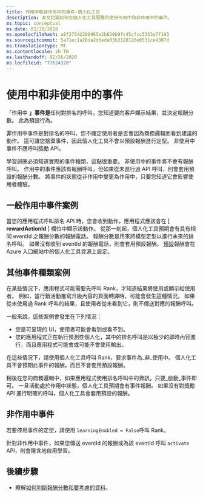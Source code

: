 ```yaml
---
title: 作用中和非作用中的事件-個人化工具
description: 本文討論如何在個人化工具服務內使用作用中和非作用中的事件。
ms.topic: conceptual
ms.date: 02/20/2020
ms.openlocfilehash: a8f27542208965e2b820b9fc45cfcc5353a7f193
ms.sourcegitcommit: 5a71ec1a28da2d6ede03b3128126e0531ce4387d
ms.translationtype: MT
ms.contentlocale: zh-TW
ms.lasthandoff: 02/26/2020
ms.locfileid: "77624320"
---
```

# <a name="active-and-inactive-events"></a>使用中和非使用中的事件

「作用中 **」事件是**任何對排名的呼叫，您知道要向客戶顯示結果，並決定報酬分數。 此為預設行為。

**非**作用中事件是對排名的呼叫，您不確定使用者是否會因為商務邏輯而看到建議的動作。 這可讓您捨棄事件，因此個人化工具不會以預設報酬進行定型。 非使用中事件不應呼叫獎勵 API。

學習迴圈必須知道實際的事件種類，這點很重要。 非使用中的事件將不會有報酬呼叫。 作用中的事件應該有報酬呼叫，但如果從未進行過 API 呼叫，則會套用預設的報酬分數。 將事件的狀態從非作用中變更為作用中，只要您知道它會影響使用者體驗。

## <a name="typical-active-events-scenario"></a>一般作用中事件案例

當您的應用程式呼叫排名 API 時，您會收到動作，應用程式應該會在 [ **rewardActionId** ] 欄位中顯示該動作。  從那一刻起，個人化工具預期會有具有相同 eventId 之報酬分數的報酬電話。 報酬分數是用來將模型定型以進行未來的排名呼叫。 如果沒有收到 eventId 的報酬電話，則會套用預設報酬。 [預設](how-to-settings.md#configure-rewards-for-the-feedback-loop)報酬會在 Azure 入口網站中的個人化工具資源上設定。

## <a name="other-event-type-scenarios"></a>其他事件種類案例

在某些情況下，應用程式可能需要先呼叫 Rank，才知道結果將使用或顯示給使用者。 例如，當行銷活動覆寫升級內容的頁面轉譯時，可能會發生這種情況。 如果從未使用過 Rank 呼叫的結果，且使用者從未看到它，則不傳送對應的報酬呼叫。

一般來說，這些案例會發生在下列情況：

* 您是可呈現的 UI，使用者可能會看到或看不到。
* 您的應用程式正在執行預測性個人化，其中的排名呼叫是以極少的即時內容進行，而且應用程式可能會或可能不會使用輸出。

在這些情況下，請使用個人化工具呼叫 Rank，要求事件為_非_使用中。 個人化工具不會預期此事件的報酬，而且不會套用預設報酬。

稍後在您的商務邏輯中，如果應用程式使用排名呼叫中的資訊，只要_啟動_事件即可。 一旦活動處於作用中狀態，個人化工具預期會有事件報酬。 如果沒有對獎勵 API 進行明確的呼叫，個人化工具會套用預設的報酬。

## <a name="inactive-events"></a>非作用中事件

若要停用事件的定型，請使用 `learningEnabled = False`呼叫 Rank。

針對非作用中事件，如果您傳送 eventId 的報酬或為該 eventId 呼叫 `activate` API，則會隱含地啟用學習。

## <a name="next-steps"></a>後續步驟

* 瞭解[如何判斷報酬分數和要考慮的資料](concept-rewards.md)。
